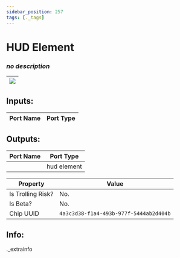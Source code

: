 ```yaml
---
sidebar_position: 257
tags: [._tags]
---
```


# HUD Element


### *no description*

| ![](https://images-ext-2.discordapp.net/external/MPmIaQzlEPmgGWlgi-WxBBXt0Bjv_zWPkg1y1f_sy3s/https/www.recroomcircuits.com/image/circuit/absolute-value?width=206&height=108) |
|-----|

## Inputs:
| Port Name | Port Type |
|-----------|-----------|

## Outputs:
| Port Name | Port Type |
|-----------|-----------|
|  | hud element | 

| Property  | Value |
|-------------------|-----------|
| Is Trolling Risk? | No. |
| Is Beta? | No. |
| Chip UUID | `4a3c3d38-f1a4-493b-977f-5444ab2d404b` |

## Info:
._extrainfo